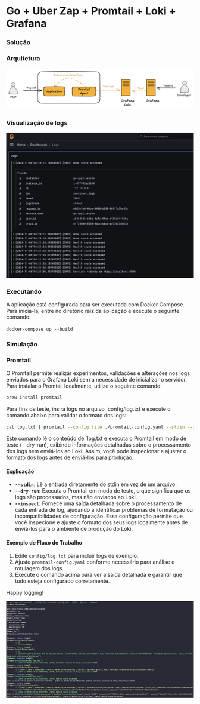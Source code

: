 # Go + Uber Zap + Promtail + Loki + Grafana


### Solução

### Arquitetura
![Architecture](documentation/images/architecture.png)

### Visualização de logs
![Dashboard](documentation/images/dashboard.png)

### Executando
A aplicação está configurada para ser executada com Docker Compose. Para iniciá-la, entre no diretório raiz da aplicação e execute o seguinte comando:

`
docker-compose up --build
`

### Simulação

### Promtail
O Promtail permite realizar experimentos, validações e alterações nos logs enviados para o Grafana Loki sem a 
necessidade de inicializar o servidor. Para instalar o Promtail localmente, utilize o seguinte comando:

```bash
brew install promtail
```

Para fins de teste, insira logs no arquivo `config/log.txt e execute o comando abaixo para validar o formato dos logs:

```bash
cat log.txt | promtail --config.file ./promtail-config.yaml --stdin --dry-run --inspect
```

Este comando lê o conteúdo de `log.txt e executa o Promtail em modo de teste (--dry-run), exibindo informações detalhadas sobre o processamento dos logs sem enviá-los ao Loki. Assim, você pode inspecionar e ajustar o formato dos logs antes de enviá-los para produção.

#### Explicação
- **`--stdin`**: Lê a entrada diretamente do stdin em vez de um arquivo.
- **`--dry-run`**: Executa o Promtail em modo de teste, o que significa que os logs são processados, mas não enviados ao Loki.
- **`--inspect`**: Fornece uma saída detalhada sobre o processamento de cada entrada de log, ajudando a identificar problemas de formatação ou incompatibilidades de configuração.
  Essa configuração permite que você inspecione e ajuste o formato dos seus logs localmente antes de enviá-los para o ambiente de produção do Loki.

#### Exemplo de Fluxo de Trabalho
1. Edite `config/log.txt` para incluir logs de exemplo.
2. Ajuste `promtail-config.yaml` conforme necessário para análise e rotulagem dos logs.
3. Execute o comando acima para ver a saída detalhada e garantir que tudo esteja configurado corretamente.

Happy logging!

![Dry Run](documentation/images/dry-run.png)